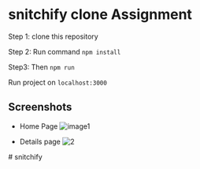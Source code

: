 # snitchify clone Assignment

Step 1: clone this repository

Step 2: Run command `npm install`

Step3:  Then `npm run`

Run project on `localhost:3000`

## Screenshots
- Home Page
![image1](https://user-images.githubusercontent.com/80770323/158024414-087f56f5-c91b-41ea-9188-d5421c069c06.png)

- Details page
![2](https://user-images.githubusercontent.com/80770323/158024487-c8fc98c4-80c9-4e2e-8363-23542e64af0c.png)

#   s n i t c h i f y  
 